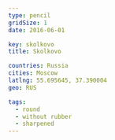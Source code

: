 ```yaml
---
type: pencil
gridSize: 1
date: 2016-06-01

key: skolkovo
title: Skolkovo

countries: Russia
cities: Moscow
latlng: 55.695645, 37.390004
geo: RUS

tags:
  - round
  - without rubber
  - sharpened
---
```

